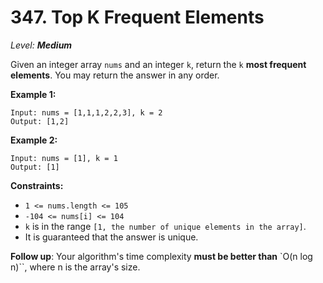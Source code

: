 # 347. Top K Frequent Elements

_Level: **Medium**_

Given an integer array `nums` and an integer `k`, return the `k` **most frequent elements**. You may return the answer in any order.

**Example 1:**

```
Input: nums = [1,1,1,2,2,3], k = 2
Output: [1,2]
```

**Example 2:**

```
Input: nums = [1], k = 1
Output: [1]
```

**Constraints:**

- `1 <= nums.length <= 105`
- `-104 <= nums[i] <= 104`
- `k` is in the range `[1, the number of unique elements in the array]`.
- It is guaranteed that the answer is unique.

**Follow up**: Your algorithm's time complexity **must be better than** `O(n log n)``, where n is the array's size.
